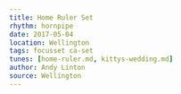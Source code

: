 ```yaml
---
title: Home Ruler Set
rhythm: hornpipe
date: 2017-05-04
location: Wellington
tags: focusset ca-set
tunes: [home-ruler.md, kittys-wedding.md]
author: Andy Linton
source: Wellington
---
```

